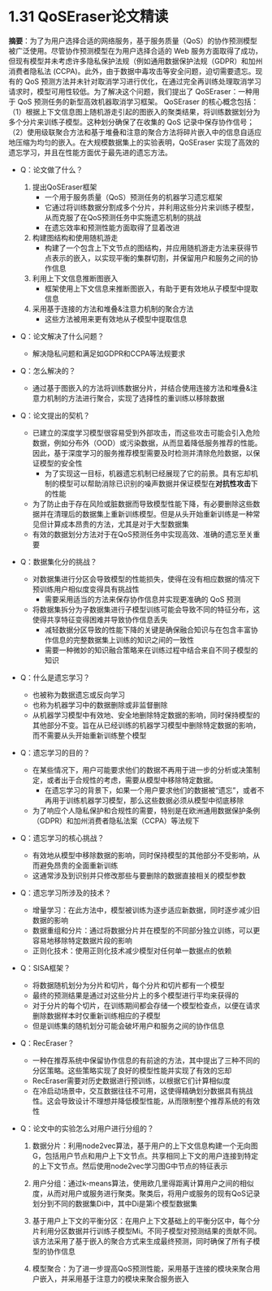 # 1.31 QoSEraser论文精读

**摘要**：为了为用户选择合适的网络服务，基于服务质量（QoS）的协作预测模型被广泛使用。尽管协作预测模型在为用户选择合适的 Web 服务方面取得了成功，但现有模型并未考虑许多隐私保护法规（例如通用数据保护法规（GDPR）和加州消费者隐私法 (CCPA)。此外，由于数据中毒攻击等安全问题，迫切需要遗忘。现有的 QoS 预测方法并未针对取消学习进行优化，在通过完全再训练处理取消学习请求时，模型可用性较低。为了解决这个问题，我们提出了 QoSEraser：一种用于 QoS 预测任务的新型高效机器取消学习框架。 QoSEraser 的核心概念包括：（1）根据上下文信息图上随机游走引起的图嵌入的聚类结果，将训练数据划分为多个分片来训练子模型。这种划分确保了在收集的 QoS 记录中保存协作信号；（2）使用级联聚合方法和基于堆叠和注意的聚合方法将碎片嵌入中的信息自适应地压缩为均匀的嵌入。在大规模数据集上的实验表明，QoSEraser 实现了高效的遗忘学习，并且在性能方面优于最先进的遗忘方法。

- Q：论文做了什么？
  1. 提出QoSEraser框架
     - 一个用于服务质量（QoS）预测任务的机器学习遗忘框架
     - 它通过将训练数据分割成多个分片，并利用这些分片来训练子模型，从而克服了在QoS预测任务中实施遗忘机制的挑战
     - 在遗忘效率和预测性能方面取得了显着改进
  2. 构建图结构和使用随机游走
     - 构建了一个包含上下文节点的图结构，并应用随机游走方法来获得节点表示的嵌入，以实现平衡的集群切割，并保留用户和服务之间的协作信息
  3. 利用上下文信息推断图嵌入
     - 框架使用上下文信息来推断图嵌入，有助于更有效地从子模型中提取信息
  4. 采用基于连接的方法和堆叠&注意力机制的聚合方法
     - 这些方法被用来更有效地从子模型中提取信息
- Q：论文解决了什么问题？
  - 解决隐私问题和满足如GDPR和CCPA等法规要求
- Q：怎么解决的？
  - 通过基于图嵌入的方法将训练数据分片，并结合使用连接方法和堆叠&注意力机制的方法进行聚合，实现了选择性的重训练以移除数据
- Q：论文提出的契机？
  - 已建立的深度学习模型很容易受到外部攻击，而这些攻击可能会引入危险数据，例如分布外（OOD）或污染数据，从而显着降低服务推荐的性能。因此，基于深度学习的服务推荐模型需要及时检测并清除危险数据，以保证模型的安全性
    - 为了实现这一目标，机器遗忘机制已经展现了它的前景。具有忘却机制的模型可以帮助消除已识别的噪声数据并保证模型在**对抗性攻击**下的性能
  - 为了防止由于存在风险或脏数据而导致模型性能下降，有必要删除这些数据并在清理后的数据集上重新训练模型。但是从头开始重新训练是一种常见但计算成本昂贵的方法，尤其是对于大型数据集
  - 有效的数据划分方法对于在QoS预测任务中实现高效、准确的遗忘至关重要
- Q：数据集化分的挑战？
  - 对数据集进行分区会导致模型的性能损失，使得在没有相应数据的情况下预训练用户相似度变得具有挑战性
    - 需要采用适当的方法来保存协作信息并实现更准确的 QoS 预测
  - 将数据集拆分为子数据集进行子模型训练可能会导致不同的特征分布，这使得共享特征变得困难并导致协作信息丢失
    - 减轻数据分区导致的性能下降的关键是确保融合知识与在包含丰富协作信息的完整数据集上训练的知识之间的一致性
    - 需要一种微妙的知识融合策略来在训练过程中结合来自不同子模型的知识
- Q：什么是遗忘学习？
  - 也被称为数据遗忘或反向学习
  - 也称为机器学习中的数据删除或非监督删除
  - 从机器学习模型中有效地、安全地删除特定数据的影响，同时保持模型的其他部分不变。旨在从已经训练的机器学习模型中删除特定数据的影响，而不需要从头开始重新训练整个模型
- Q：遗忘学习的目的？
  - 在某些情况下，用户可能要求他们的数据不再用于进一步的分析或决策制定，或者出于合规性的考虑，需要从模型中移除特定数据。
    - 在遗忘学习的背景下，如果一个用户要求他们的数据被“遗忘”，或者不再用于训练机器学习模型，那么这些数据必须从模型中彻底移除
  - 为了响应个人隐私保护和合规性的需要，特别是在欧洲通用数据保护条例（GDPR）和加州消费者隐私法案（CCPA）等法规下
- Q：遗忘学习的核心挑战？
  - 有效地从模型中移除数据的影响，同时保持模型的其他部分不受影响，从而避免昂贵的全面重新训练
  - 这通常涉及到识别并只修改那些与要删除的数据直接相关的模型参数
- Q：遗忘学习所涉及的技术？
  - 增量学习：在此方法中，模型被训练为逐步适应新数据，同时逐步减少旧数据的影响
  - 数据重组和分片：通过将数据分片并在模型的不同部分独立训练，可以更容易地移除特定数据片段的影响
  - 正则化技术：使用正则化技术减少模型对任何单一数据点的依赖
- Q：SISA框架？
  - 将数据随机划分为分片和切片，每个分片和切片都有一个模型
  - 最终的预测结果是通过对这些分片上的多个模型进行平均来获得的
  - 对于分片的每个切片，在训练期间都会存储一个模型检查点，以便在请求删除数据样本时仅重新训练相应的子模型
  - 但是训练集的随机划分可能会破坏用户和服务之间的协作信息
- Q：RecEraser？
  - 一种在推荐系统中保留协作信息的有前途的方法，其中提出了三种不同的分区策略。这些策略实现了良好的模型性能并实现了有效的忘却
  - RecEraser需要对历史数据进行预训练，以根据它们计算相似度
  - 在冷启动场景中，交互数据往往不可用，这使得精确划分数据具有挑战性。这会导致设计不理想并降低模型性能，从而限制整个推荐系统的有效性

- Q：论文中的实验怎么对用户进行分组的？
  1. 数据分片：利用node2vec算法，基于用户的上下文信息构建一个无向图G，包括用户节点和用户上下文节点。共享相同上下文的用户连接到特定的上下文节点。然后使用node2vec学习图G中节点的特征表示

  2. 用户分组：通过k-means算法，使用欧几里得距离计算用户之间的相似度，从而对用户或服务进行聚类。聚类后，将用户或服务的现有QoS记录划分到不同的数据集Di中，其中Di是第i个模型数据集

  3. 基于用户上下文的平衡分区：在用户上下文基础上的平衡分区中，每个分片利用分区数据并行训练子模型Mi。不同子模型对预测结果的贡献不同。该方法采用了基于嵌入的聚合方式来生成最终预测，同时确保了所有子模型的协作信息

  4. 模型聚合：为了进一步提高QoS预测性能，采用基于连接的模块来聚合用户嵌入，并采用基于注意力的模块来聚合服务嵌入